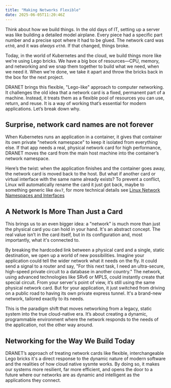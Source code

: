 ```yaml
---
title: "Making Networks Flexible"
date: 2025-06-05T11:20:46Z
---
```


Think about how we build things. In the old days of IT, setting up a server was like building a detailed model airplane.
Every piece had a specific part number and a precise spot where it had to be glued. The network card was `eth0`,
and it was *always* `eth0`. If that changed, things broke.

Today, in the world of Kubernetes and the cloud, we build things more like we're using Lego bricks.
We have a big box of resources—CPU, memory, and networking and we snap them together to build what we need,
when we need it. When we're done, we take it apart and throw the bricks back in the box for the next project.

DRANET brings this flexible, "Lego-like" approach to computer networking.
It challenges the old idea that a network card is a fixed, permanent part of a machine.
Instead, it treats them as a flexible pool of resources you can use, return, and reuse.
It is a way of working that’s essential for modern applications. Let’s break down why.

## Surprise, network card names are not forever

When Kubernetes runs an application in a container, it gives that container its own private "network namespace"
to keep it isolated from everything else.
If that app needs a real, physical network card for high performance, DRANET moves the card from the main host
machine into the container’s network namespace.

Here’s the twist: when the application finishes and the container goes away, the network card is moved back to the host.
But what if another card or virtual interface with the same name already exists? To prevent a conflict,
Linux will automatically rename the card it just got back, maybe to something generic like `dev7`, for more technical
details see [Linux Network Namespaces and Interfaces](/docs/concepts/linux-network-interfaces/)


## A Network Is More Than Just a Card

This brings us to an even bigger idea: a "network" is much more than just the physical card you can hold in your hand.
It's an abstract concept. The real value isn’t in the card itself, but in its configuration and, most importantly, what it's connected to.

By breaking the hardcoded link between a physical card and a single, static destination, we open up a world of new possibilities.
Imagine your application could tell the wider network what it needs on the fly. It could send a signal to a router and say,
"For this next task, I need an ultra-secure, high-speed private circuit to a database in another country."
The network, using advanced technologies like SRv6 or MPLS, could instantly create that special circuit.
From your server's point of view, it’s still using the same physical network card. But for your application,
it just switched from driving on a public road to having its own private express tunnel. It's a brand-new network, tailored exactly to its needs.

This is the paradigm shift that moves networking from a legacy, static system into the true cloud-native era.
It’s about creating a dynamic, programmable environment where the network responds to the needs of the application,
not the other way around.

## Networking for the Way We Build Today

DRANET’s approach of treating network cards like flexible, interchangeable Lego bricks it's a direct response
to the dynamic nature of modern software and the realities of how cloud native sysmte works. By doing so,
it makes our systems more resilient, far more efficient, and opens the door to a future where our networks are
as dynamic and intelligent as the applications they connect.

